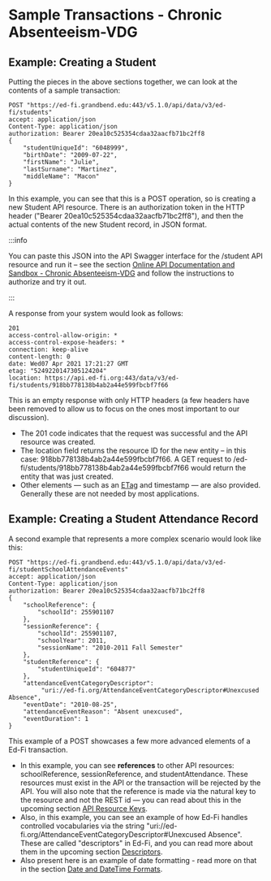 # Sample Transactions - Chronic Absenteeism-VDG

## Example: Creating a Student

Putting the pieces in the above sections together, we can look at the contents
of a sample transaction:

```http title="Request: Creating a Student"
POST "https://ed-fi.grandbend.edu:443/v5.1.0/api/data/v3/ed-fi/students"
accept: application/json
Content-Type: application/json
authorization: Bearer 20ea10c525354cdaa32aacfb71bc2ff8
{
    "studentUniqueId": "6048999",
    "birthDate": "2009-07-22",
    "firstName": "Julie",
    "lastSurname": "Martinez",
    "middleName": "Macon"
}
```

In this example, you can see that this is a POST operation, so is creating a new
Student API resource. There is an authorization token in the HTTP header
("Bearer 20ea10c525354cdaa32aacfb71bc2ff8"), and then the actual contents of the
new Student record, in JSON format.

:::info

You can paste this JSON into the API Swagger interface for the /student API
resource and run it – see the section [Online API Documentation and Sandbox -
Chronic Absenteeism-VDG](./online-api-documentation-and-sandbox.md) and follow
the instructions to authorize and try it out.

:::

A response from your system would look as follows:

```http title="Response"
201
access-control-allow-origin: *
access-control-expose-headers: *
connection: keep-alive
content-length: 0
date: Wed07 Apr 2021 17:21:27 GMT
etag: "5249220147305124204"
location: https://api.ed-fi.org:443/data/v3/ed-fi/students/918bb778138b4ab2a44e599fbcbf7f66
```

This is an empty response with only HTTP headers (a few headers have been
removed to allow us to focus on the ones most important to our discussion).

* The 201 code indicates that the request was successful and the API resource
    was created.
* The location field returns the resource ID for the new entity – in this case:
    918bb778138b4ab2a44e599fbcbf7f66. A GET request to
    /ed-fi/students/918bb778138b4ab2a44e599fbcbf7f66 would return the entity
    that was just created.
* Other elements — such as an [ETag](https://en.wikipedia.org/wiki/HTTP_ETag)
    and timestamp — are also provided. Generally these are not needed by most
    applications.

## Example: Creating a Student Attendance Record

A second example that represents a more complex scenario would look like this:

```http title="Request: Creating a Student Attendance Record"
POST "https://ed-fi.grandbend.edu:443/v5.1.0/api/data/v3/ed-fi/studentSchoolAttendanceEvents"
accept: application/json
Content-Type: application/json
authorization: Bearer 20ea10c525354cdaa32aacfb71bc2ff8
{
    "schoolReference": {
        "schoolId": 255901107
    },
    "sessionReference": {
        "schoolId": 255901107,
        "schoolYear": 2011,
        "sessionName": "2010-2011 Fall Semester"
    },
    "studentReference": {
        "studentUniqueId": "604877"
    },
    "attendanceEventCategoryDescriptor":
         "uri://ed-fi.org/AttendanceEventCategoryDescriptor#Unexcused Absence",
    "eventDate": "2010-08-25",
    "attendanceEventReason": "Absent unexcused",
    "eventDuration": 1
}
```

This example of a POST showcases a few more advanced elements of a Ed-Fi
transaction.

* In this example, you can see **references** to other API resources:
    schoolReference, sessionReference, and studentAttendance. These resources
    must exist in the API or the transaction will be rejected by the API. You
    will also note that the reference is made via the natural key to the
    resource and not the REST id — you can read about this in the upcoming
    section [API Resource
    Keys](../understanding-ed-fi-apis/api-resource-keys.md).
* Also, in this example, you can see an example of how Ed-Fi handles controlled
    vocabularies via the string
    "uri://ed-fi.org/AttendanceEventCategoryDescriptor#Unexcused Absence". These
    are called "descriptors" in Ed-Fi, and you can read more about them in the
    upcoming section [Descriptors](../understanding-ed-fi-apis/descriptors.md).
* Also present here is an example of date formatting - read more on that in the
    section [Date and DateTime
    Formats](../understanding-ed-fi-apis/date-and-datetime-formats.md).
